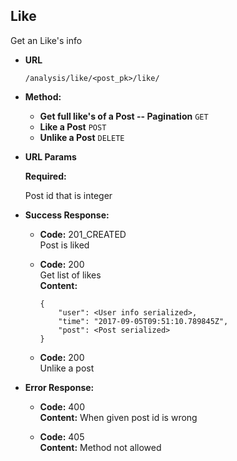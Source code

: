**Like**
----

 Get an Like's info

* **URL**

  `/analysis/like/<post_pk>/like/`

* **Method:**

  * **Get full like's of a Post -- Pagination** `GET`
  * **Like a Post** `POST`
  * **Unlike a Post** `DELETE`

*  **URL Params**

   **Required:**

   Post id that is integer

* **Success Response:**

  * **Code:** 201_CREATED <br /> Post is liked

  * **Code:** 200<br />
    Get list of likes <br />
    **Content:**
    
        {
            "user": <User info serialized>,
            "time": "2017-09-05T09:51:10.789845Z",
            "post": <Post serialized>
        }
  
  * **Code:** 200 <br />
    Unlike a post


* **Error Response:**


  * **Code:** 400  <br />
    **Content:** When given post id is wrong
    
  * **Code:** 405  <br />
    **Content:** Method not allowed
